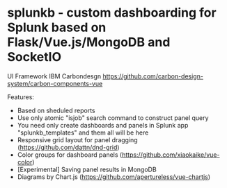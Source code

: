 # splunkb - custom dashboarding for Splunk based on Flask/Vue.js/MongoDB and SocketIO

UI Framework IBM Carbondesgn https://github.com/carbon-design-system/carbon-components-vue

Features:
- Based on sheduled reports
- Use only atomic "isjob" search command to construct panel query
- You need only create dashboards and panels in Splunk app "splunkb_templates" and them all will be here
- Responsive grid layout for panel dragging (https://github.com/dattn/dnd-grid)
- Color groups for dashboard panels (https://github.com/xiaokaike/vue-color)
- [Experimental] Saving panel results in MongoDB
- Diagrams by Chart.js (https://github.com/apertureless/vue-chartjs)
